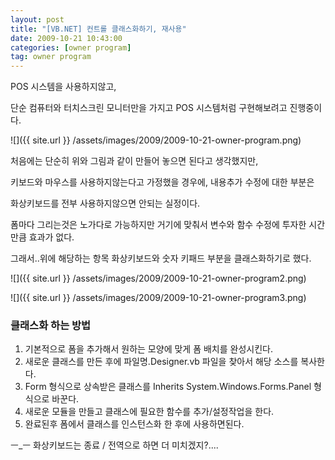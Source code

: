 ```yaml
---
layout: post
title: "[VB.NET] 컨트롤 클래스화하기, 재사용"
date: 2009-10-21 10:43:00
categories: [owner program]
tag: owner program
---
```


POS 시스템을 사용하지않고,

단순 컴퓨터와 터치스크린 모니터만을 가지고 POS 시스템처럼 구현해보려고 진행중이다.

![]({{ site.url }} /assets/images/2009/2009-10-21-owner-program.png)

처음에는 단순히 위와 그림과 같이 만들어 놓으면 된다고 생각했지만,

키보드와 마우스를 사용하지않는다고 가정했을 경우에, 내용추가 수정에 대한 부분은

화상키보드를 전부 사용하지않으면 안되는 실정이다.

폼마다 그리는것은 노가다로 가능하지만 거기에 맞춰서 변수와 함수 수정에 투자한 시간만큼 효과가 없다.

그래서..위에 해당하는 항목 화상키보드와 숫자 키패드 부분을 클래스화하기로 했다.

![]({{ site.url }} /assets/images/2009/2009-10-21-owner-program2.png)

![]({{ site.url }} /assets/images/2009/2009-10-21-owner-program3.png)

### 클래스화 하는 방법

1. 기본적으로 폼을 추가해서 원하는 모양에 맞게 폼 배치를 완성시킨다.
2. 새로운 클래스를 만든 후에 파일명.Designer.vb 파일을 찾아서 해당 소스를 복사한다.
3. Form 형식으로 상속받은 클래스를 Inherits System.Windows.Forms.Panel 형식으로 바꾼다.
4. 새로운 모듈을 만들고 클래스에 필요한 함수를 추가/설정작업을 한다.
5. 완료된후 폼에서 클래스를 인스턴스화 한 후에 사용하면된다.

ㅡ_ㅡ 화상키보드는 종료 / 전역으로 하면 더 미치겠지?....
